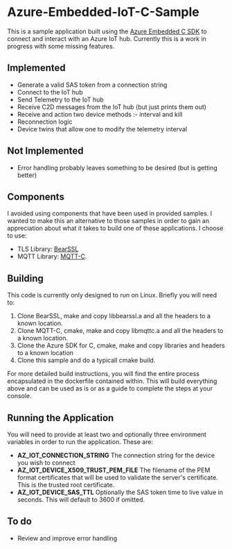 # Azure-Embedded-IoT-C-Sample
This is a sample application built using the [Azure Embedded C SDK](https://github.com/Azure/azure-sdk-for-c) to connect and interact with an Azure IoT hub. Currently this is a work in progress with some missing features. 
## Implemented
- Generate a valid SAS token from a connection string
- Connect to the IoT hub
- Send Telemetry to the IoT hub
- Receive C2D messages from the IoT hub (but just prints them out)
- Receive and action two device methods :- interval and kill
- Reconnection logic
- Device twins that allow one to modify the telemetry interval

## Not Implemented
- Error handling probably leaves something to be desired (but is getting better)

## Components
I avoided using components that have been used in provided samples. I wanted to make this an alternative to those samples in order to gain an appreciation about what it takes to build one of these applications. I choose to use:
- TLS Library: [BearSSL](https://bearssl.org)
- MQTT Library: [MQTT-C](https://github.com/LiamBindle/MQTT-C). 

## Building
This code is currently only designed to run on Linux. Briefly you will need to:

1. Clone BearSSL, make and copy libbearssl.a and all the headers to a known location.
2. Clone MQTT-C, cmake, make and copy libmqttc.a and all the headers to a known location.
3. Clone the Azure SDK for C, cmake, make and copy libraries and headers to a known location
3. Clone this sample and do a typicall cmake build. 

For more detailed build instructions, you will find the entire process encapsulated in the dockerfile contained within. This will build everything above and can be used as is or as a guide to complete the steps at your console.
## Running the Application
You will need to provide at least two and optionally three environment variables in order to run the application. These are:
- **AZ_IOT_CONNECTION_STRING** The connection string for the device you wish to connect
- **AZ_IOT_DEVICE_X509_TRUST_PEM_FILE** The filename of the PEM format certificates that will be used to validate the server's certificate. This is the trusted root certificate.
- **AZ_IOT_DEVICE_SAS_TTL** Optionally the SAS token time to live value in seconds. This will default to 3600 if omitted.
## To do
- Review and improve error handling
